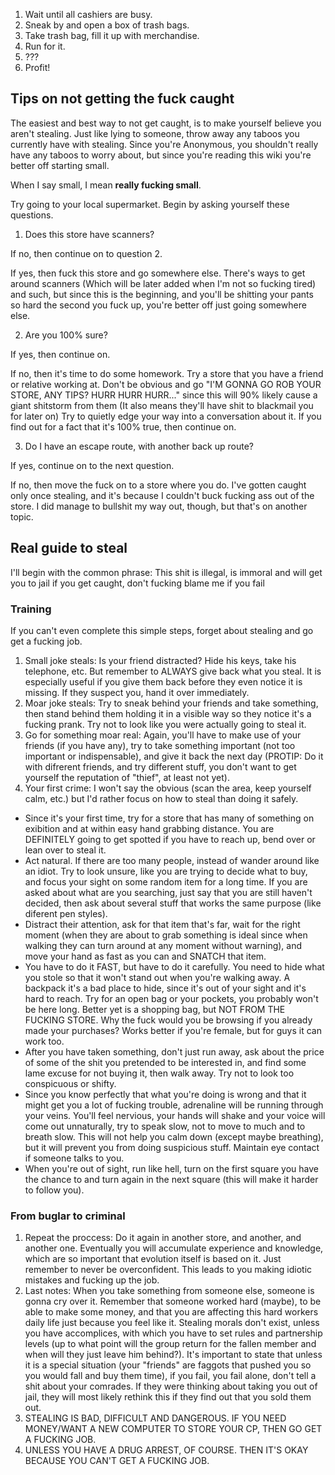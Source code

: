 1.  Wait until all cashiers are busy.
2.  Sneak by and open a box of trash bags.
3.  Take trash bag, fill it up with merchandise.
4.  Run for it.
5.  ???
6.  Profit!

## Tips on not getting the fuck caught

The easiest and best way to not get caught, is to make yourself believe
you aren't stealing. Just like lying to someone, throw away any taboos
you currently have with stealing. Since you're Anonymous, you shouldn't
really have any taboos to worry about, but since you're reading this
wiki you're better off starting small.

When I say small, I mean **really fucking small**.

Try going to your local supermarket. Begin by asking yourself these
questions.

1. Does this store have scanners?

If no, then continue on to question 2.

If yes, then fuck this store and go somewhere else. There's ways to get
around scanners (Which will be later added when I'm not so fucking
tired) and such, but since this is the beginning, and you'll be shitting
your pants so hard the second you fuck up, you're better off just going
somewhere else.

2. Are you 100% sure?

If yes, then continue on.

If no, then it's time to do some homework. Try a store that you have a
friend or relative working at. Don't be obvious and go "I'M GONNA GO ROB
YOUR STORE, ANY TIPS? HURR HURR HURR..." since this will 90% likely
cause a giant shitstorm from them (It also means they'll have shit to
blackmail you for later on) Try to quietly edge your way into a
conversation about it. If you find out for a fact that it's 100% true,
then continue on.

3. Do I have an escape route, with another back up route?

If yes, continue on to the next question.

If no, then move the fuck on to a store where you do. I've gotten caught
only once stealing, and it's because I couldn't buck fucking ass out of
the store. I did manage to bullshit my way out, though, but that's on
another topic.

## Real guide to steal

I'll begin with the common phrase: This shit is illegal, is immoral and
will get you to jail if you get caught, don't fucking blame me if you
fail

### Training

If you can't even complete this simple steps, forget about stealing and
go get a fucking job.

1.  Small joke steals: Is your friend distracted? Hide his keys, take
    his telephone, etc. But remember to ALWAYS give back what you steal.
    It is especially useful if you give them back before they even
    notice it is missing. If they suspect you, hand it over immediately.
2.  Moar joke steals: Try to sneak behind your friends and take
    something, then stand behind them holding it in a visible way so
    they notice it's a fucking prank. Try not to look like you were
    actually going to steal it.
3.  Go for something moar real: Again, you'll have to make use of your
    friends (if you have any), try to take something important (not too
    important or indispensable), and give it back the next day (PROTIP:
    Do it with difrerent friends, and try different stuff, you don't
    want to get yourself the reputation of "thief", at least not yet).
4.  Your first crime: I won't say the obvious (scan the area, keep
    yourself calm, etc.) but I'd rather focus on how to steal than doing
    it safely.

-   Since it's your first time, try for a store that has many of
    something on exibition and at within easy hand grabbing distance.
    You are DEFINITELY going to get spotted if you have to reach up,
    bend over or lean over to steal it.
-   Act natural. If there are too many people, instead of wander around
    like an idiot. Try to look unsure, like you are trying to decide
    what to buy, and focus your sight on some random item for a long
    time. If you are asked about what are you searching, just say that
    you are still haven't decided, then ask about several stuff that
    works the same purpose (like diferent pen styles).
-   Distract their attention, ask for that item that's far, wait for the
    right moment (when they are about to grab something is ideal since
    when walking they can turn around at any moment without warning),
    and move your hand as fast as you can and SNATCH that item.
-   You have to do it FAST, but have to do it carefully. You need to
    hide what you stole so that it won't stand out when you're walking
    away. A backpack it's a bad place to hide, since it's out of your
    sight and it's hard to reach. Try for an open bag or your pockets,
    you probably won't be here long. Better yet is a shopping bag, but
    NOT FROM THE FUCKING STORE. Why the fuck would you be browsing if
    you already made your purchases? Works better if you're female, but
    for guys it can work too.
-   After you have taken something, don't just run away, ask about the
    price of some of the shit you pretended to be interested in, and
    find some lame excuse for not buying it, then walk away. Try not to
    look too conspicuous or shifty.
-   Since you know perfectly that what you're doing is wrong and that it
    might get you a lot of fucking trouble, adrenaline will be running
    through your veins. You'll feel nervious, your hands will shake and
    your voice will come out unnaturally, try to speak slow, not to move
    to much and to breath slow. This will not help you calm down (except
    maybe breathing), but it will prevent you from doing suspicious
    stuff. Maintain eye contact if someone talks to you.
-   When you're out of sight, run like hell, turn on the first square
    you have the chance to and turn again in the next square (this will
    make it harder to follow you).

### From buglar to criminal

1.  Repeat the proccess: Do it again in another store, and another, and
    another one. Eventually you will accumulate experience and
    knowledge, which are so important that evolution itself is based on
    it. Just remember to never be overconfident. This leads to you
    making idiotic mistakes and fucking up the job.
2.  Last notes: When you take something from someone else, someone is
    gonna cry over it. Remember that someone worked hard (maybe), to be
    able to make some money, and that you are affecting this hard
    workers daily life just because you feel like it. Stealing morals
    don't exist, unless you have accomplices, with which you have to set
    rules and partnership levels (up to what point will the group return
    for the fallen member and when will they just leave him behind?).
    It's important to state that unless it is a special situation (your
    "friends" are faggots that pushed you so you would fall and buy them
    time), if you fail, you fail alone, don't tell a shit about your
    comrades. If they were thinking about taking you out of jail, they
    will most likely rethink this if they find out that you sold them
    out.
3.  STEALING IS BAD, DIFFICULT AND DANGEROUS. IF YOU NEED MONEY/WANT A
    NEW COMPUTER TO STORE YOUR CP, THEN GO GET A FUCKING JOB.
4.  UNLESS YOU HAVE A DRUG ARREST, OF COURSE. THEN IT'S OKAY BECAUSE YOU
    CAN'T GET A FUCKING JOB.